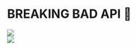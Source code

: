 # BREAKING BAD API 🧪

<div>
  <img src="../public/preview-1.png">
</div>

<div>
  <img src="../public/preview-2.png">
</div>
